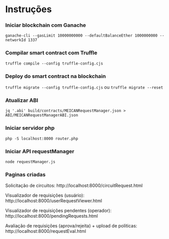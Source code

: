 # Instruções
### Iniciar blockchain com Ganache
```ganache-cli --gasLimit 10000000000 --defaultBalanceEther 1000000000 --networkId 1337```

### Compilar smart contract com Truffle
```truffle compile --config truffle-config.cjs```

### Deploy do smart contract na blockchain
```truffle migrate --config truffle-config.cjs``` ou ```truffle migrate --reset```

### Atualizar ABI
```jq '.abi' build/contracts/MEICANRequestManager.json > ABI/MEICANRequestManagerABI.json```

### Iniciar servidor php
```php -S localhost:8000 router.php```

### Iniciar API requestManager
```node requestManager.js```

### Paginas criadas
Solicitação de circuitos: http://localhost:8000/circuitRequest.html

Visualizador de requisições (usuário): http://localhost:8000/userRequestViewer.html 

Visualizador de requisições pendentes (operador): http://localhost:8000/pendingRequests.html

Avaliação de requisições (aprova/rejeita) + upload de politicas: http://localhost:8000/requestEval.html



